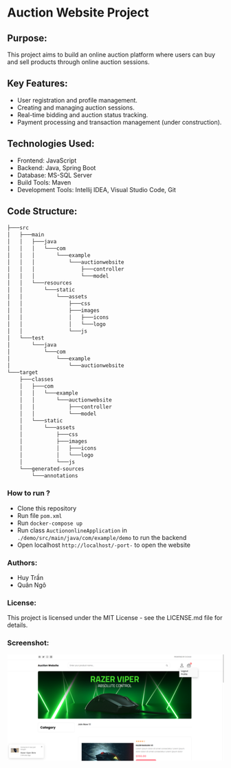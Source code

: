 # Auction Website Project

## Purpose:
This project aims to build an online auction platform where users can buy and sell products through online auction sessions.

## Key Features:
- User registration and profile management.
- Creating and managing auction sessions.
- Real-time bidding and auction status tracking.
- Payment processing and transaction management (under construction).

## Technologies Used:
- Frontend: JavaScript
- Backend: Java, Spring Boot
- Database: MS-SQL Server
- Build Tools: Maven
- Development Tools: Intellij IDEA, Visual Studio Code, Git

## Code Structure:
```
├───src
│   ├───main
│   │   ├───java
│   │   │   └───com
│   │   │       └───example
│   │   │           └───auctionwebsite
│   │   │               ├───controller
│   │   │               └───model
│   │   └───resources
│   │       └───static
│   │           └───assets
│   │               ├───css
│   │               ├───images
│   │               │   ├───icons
│   │               │   └───logo
│   │               └───js
│   └───test
│       └───java
│           └───com
│               └───example
│                   └───auctionwebsite
└───target
    ├───classes
    │   ├───com
    │   │   └───example
    │   │       └───auctionwebsite
    │   │           ├───controller
    │   │           └───model
    │   └───static
    │       └───assets
    │           ├───css
    │           ├───images
    │           │   ├───icons
    │           │   └───logo
    │           └───js
    └───generated-sources
        └───annotations
```

### How to run ?
- Clone this repository
- Run file `pom.xml`
- Run `docker-compose up`
- Run class `AuctiononlineApplication` in `./demo/src/main/java/com/example/demo` to run the backend
- Open localhost `http://localhost/-port-` to open the website

### Authors:
- Huy Trần
- Quân Ngô

### License:
This project is licensed under the MIT License - see the LICENSE.md file for details.

### Screenshot:
![screenshoot](./Screenshot%202024-06-08%20014425.png)
